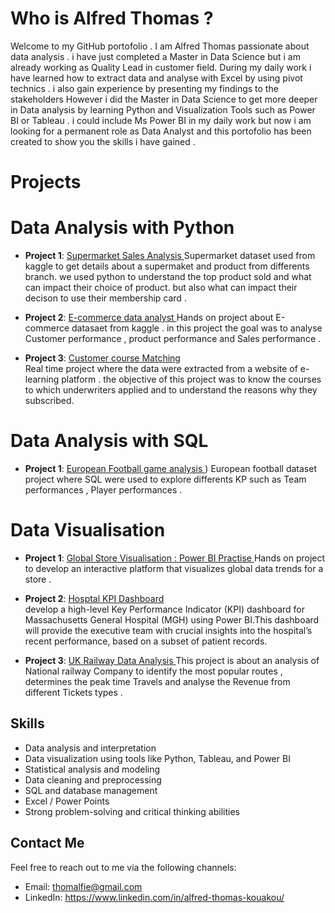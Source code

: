 # Who is Alfred Thomas ?

Welcome to my GitHub portofolio . I am Alfred Thomas passionate about data analysis . i have just completed a Master in Data Science but i am already working as Quality Lead in customer field. During my daily work i have learned how to extract data and analyse with Excel by using pivot technics . i also gain experience by presenting my findings to the stakeholders However i did the Master in Data Science to get more deeper in Data analysis by learning Python and Visualization Tools such as Power BI or Tableau . i could include Ms Power BI in my daily work but now i am looking for a permanent role as Data Analyst and this portofolio has been created to show you the skills i have gained . 

# Projects

# Data Analysis with Python

- **Project 1**: [Supermarket Sales Analysis ](https://github.com/alfiethom/Portofolio/blob/87d63a2d8a17aba0958d2bb8429d2182866d0121/supermarketsales%20(1).ipynb)
  Supermarket dataset used from kaggle to get details about a supermaket and product from differents branch. we used python to understand the top product sold and what can impact their choice of product. but also what can impact their decison to use their membership card .

- **Project 2**: [E-commerce  data analyst ](https://github.com/alfiethom/Portofolio/blob/9c799ea5e0c64551a4b6792986c029043946839a/e-commerce-data-analysis.ipynb)
  Hands on project about E-commerce datasaet from kaggle . in this project the goal was to analyse Customer performance , product performance and Sales performance .

- **Project 3**: [Customer course Matching](https://github.com/alfiethom/Portofolio/blob/4ee08fa9bcace50b5aa3f4b5a302c05a5a178cdc/customer-course-matching.ipynb)  
  Real time project where the data were extracted from a website of e-learning platform . the objective of this project was to know the courses to which underwriters applied and to understand the reasons why they subscribed.

# Data Analysis with SQL

- **Project 1**: [European Football game analysis ](https://github.com/alfiethom/Portofolio/blob/0d05be04abaac37da2fd3bf6752411dc1db62cce/EuropeanGameAnalysis.ipynb))
  European football dataset project where SQL were used to explore differents KP such as Team performances , Player performances  .



# Data Visualisation 

- **Project 1**: [Global Store Visualisation : Power BI Practise ](https://github.com/alfiethom/Portofolio/tree/e4649784efc85a769e2da926b9f254f44eef7faa/Global%20Store%20US)
  Hands on project to develop an interactive platform that visualizes global data trends for a store .

- **Project 2**: [Hosptal KPI Dashboard ](https://github.com/alfiethom/Portofolio/blob/caf19099b60aec31b007dc53ae909cc521c8b515/MavenHospital%20Challenge.pdf)  
  develop a high-level Key Performance Indicator (KPI) dashboard for Massachusetts General Hospital (MGH) using Power BI.This dashboard will provide the executive team with crucial insights into the hospital’s recent performance, based on a subset of patient records.

-   **Project 3**: [UK Railway Data Analysis ](https://github.com/alfiethom/Portofolio/blob/4e02f2f50f776637f6e578df696890df81f3ba3a/UKRailway.pdf)
    This project is about an analysis of National railway Company to identify the most popular routes , determines the peak time Travels and analyse the Revenue from different Tickets types .

 
  
## Skills

- Data analysis and interpretation
- Data visualization using tools like Python, Tableau, and Power BI
- Statistical analysis and modeling
- Data cleaning and preprocessing
- SQL and database management
- Excel / Power Points
- Strong problem-solving and critical thinking abilities

## Contact Me

Feel free to reach out to me via the following channels:

- Email: thomalfie@gmail.com
- LinkedIn: https://www.linkedin.com/in/alfred-thomas-kouakou/
  

